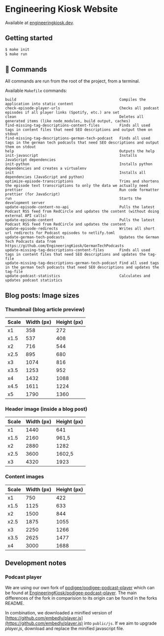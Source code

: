 # Engineering Kiosk Website

Available at [engineeringkiosk.dev](https://www.engineeringkiosk.dev/).

## Getting started

```sh
$ make init
$ make run
```

## 🧞 Commands

All commands are run from the root of the project, from a terminal.

Available `Makefile` commands:

```
build                                               Compiles the application into static content
check-episode-player-urls                           Checks all podcast episodes if all player links (Spotify, etc.) are set
clean                                               Deletes all generated items (like node_modules, build output, caches)
find-missing-tag-descriptions-content-files         Finds all used tags in content files that need SEO descriptions and output them on stdout
find-missing-tag-descriptions-german-tech-podcast   Finds all used tags in the german tech podcasts that need SEO descriptions and output them on stdout
help                                                Outputs the help
init-javascript                                     Installs JavaScript dependencies
init-python                                         Installs python dependencies and creates a virtualenv
init                                                Installs all dependencies (JavaScript and python)
optimize-episode-transcriptions                     Trims and shortens the episode text transcriptions to only the data we actually need
prettier                                            Run code formatter prettier (for JavaScript)
run                                                 Starts the development server
update-episode-content-no-api                       Pulls the latest Podcast RSS feed from RedCircle and updates the content (without doing external API calls)
update-episode-content                              Pulls the latest Podcast RSS feed from RedCircle and updates the content
update-episode-redirects                            Writes all short url redirects for Podcast episodes to netlify.toml
update-german-tech-podcasts                         Updates the German Tech Podcasts data from https://github.com/EngineeringKiosk/GermanTechPodcasts
update-missing-tag-descriptions-content-files       Finds all used tags in content files that need SEO descriptions and updates the tag-file
update-missing-tag-descriptions-german-tech-podcast Find all used tags in the german tech podcasts that need SEO descriptions and updates the tag-file
update-podcast-statistics                           Calculates and updates podcast statistics
```

## Blog posts: Image sizes

### Thumbnail (blog article preview)

| Scale | Width (px) | Height (px) |
| ----- | ---------- | ----------- |
| x1    | 358        | 272         |
| x1.5  | 537        | 408         |
| x2    | 716        | 544         |
| x2.5  | 895        | 680         |
| x3    | 1074       | 816         |
| x3.5  | 1253       | 952         |
| x4    | 1432       | 1088        |
| x4.5  | 1611       | 1224        |
| x5    | 1790       | 1360        |

### Header image (inside a blog post)

| Scale | Width (px) | Height (px) |
| ----- | ---------- | ----------- |
| x1    | 1440       | 641         |
| x1.5  | 2160       | 961,5       |
| x2    | 2880       | 1282        |
| x2.5  | 3600       | 1602,5      |
| x3    | 4320       | 1923        |

### Content images

| Scale | Width (px) | Height (px) |
| ----- | ---------- | ----------- |
| x1    | 750        | 422         |
| x1.5  | 1125       | 633         |
| x2    | 1500       | 844         |
| x2.5  | 1875       | 1055        |
| x3    | 2250       | 1266        |
| x3.5  | 2625       | 1477        |
| x4    | 3000       | 1688        |

## Development notes

### Podcast player

We are using our own fork of [podigee/podigee-podcast-player](https://github.com/podigee/podigee-podcast-player) which can be found at [EngineeringKiosk/podigee-podcast-player](https://github.com/EngineeringKiosk/podigee-podcast-player).
The main differences of the fork in comparision to its origin can be found in the forks README.

In combination, we downloaded a minified version of [https://github.com/embedly/player.js](https://github.com/embedly/player.js) into `public/js`.
If we aim to upgrade _player.js_, download and replace the minified javascript file.
